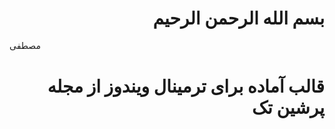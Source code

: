  <h1 dir="rtl">بسم الله الرحمن الرحیم</h1>

 <span style="font-family: 'Lalezar';">مصطفی</span>
# <div dir="rtl">قالب آماده برای ترمینال ویندوز از مجله پرشین تک</div>

